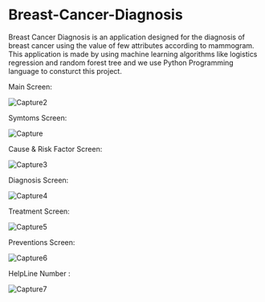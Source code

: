 # Breast-Cancer-Diagnosis
Breast Cancer Diagnosis is an application designed for the diagnosis of breast cancer using the value of few attributes according to mammogram. This application is made by using machine learning algorithms like logistics regression and random forest tree and we use Python Programming language to consturct this project.

Main Screen:


![Capture2](https://user-images.githubusercontent.com/75659121/151298245-74d5c27d-c1d2-4536-9995-1c177a9474ab.PNG)



Symtoms Screen:


![Capture](https://user-images.githubusercontent.com/75659121/151298274-755fdae9-0547-4560-970e-3a239835ee52.PNG)



Cause & Risk Factor Screen:


![Capture3](https://user-images.githubusercontent.com/75659121/151298348-4f1f4006-2e98-41f8-831e-c192c0ca806b.PNG)



Diagnosis Screen:


![Capture4](https://user-images.githubusercontent.com/75659121/151298399-3506502d-a276-4834-8774-7a29b921efa6.PNG)



Treatment Screen:


![Capture5](https://user-images.githubusercontent.com/75659121/151298441-ba50e4ae-535d-4756-8812-7a4388e95170.PNG)



Preventions Screen:


![Capture6](https://user-images.githubusercontent.com/75659121/151298494-04c29f28-94bd-4f91-b171-971197d6a9c2.PNG)



HelpLine Number :

<!-- ![Capture6](https://user-images.githubusercontent.com/75659121/151298544-91b1276b-931e-41c7-88a2-fc3058ea902c.PNG) -->

![Capture7](https://user-images.githubusercontent.com/75659121/151298582-ee45d2bf-0118-496f-afb1-9855f8e05325.PNG)



